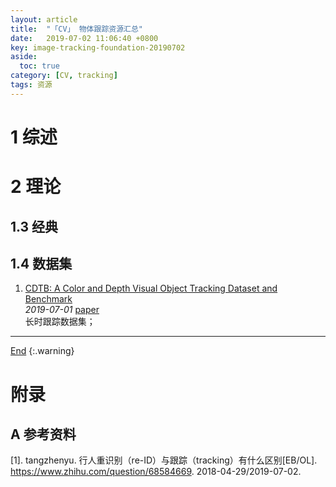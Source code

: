 ```yaml
---
layout: article
title:  "「CV」 物体跟踪资源汇总"
date:   2019-07-02 11:06:40 +0800
key: image-tracking-foundation-20190702
aside:
  toc: true
category: [CV, tracking]
tags: 资源
---
```

<span id='head'></span>

<!--more-->  


# 1 综述

# 2 理论

## 1.3 经典

## 1.4 数据集
1. [CDTB: A Color and Depth Visual Object Tracking Dataset and Benchmark](http://cn.arxiv.org/abs/1907.00618)   
*2019-07-01* [paper](https://arxiv.org/abs/1907.00618)   
长时跟踪数据集；   

-------------------  
[End](#head)
{:.warning}  


# 附录
## A 参考资料
[1]. tangzhenyu. 行人重识别（re-ID）与跟踪（tracking）有什么区别[EB/OL]. <https://www.zhihu.com/question/68584669>. 2018-04-29/2019-07-02.   
